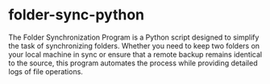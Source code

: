 # folder-sync-python
The Folder Synchronization Program is a Python script designed to simplify the task of synchronizing folders. Whether you need to keep two folders on your local machine in sync or ensure that a remote backup remains identical to the source, this program automates the process while providing detailed logs of file operations.
